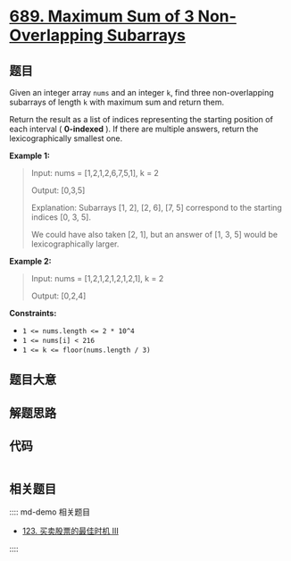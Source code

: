 # [689. Maximum Sum of 3 Non-Overlapping Subarrays](https://leetcode.com/problems/maximum-sum-of-3-non-overlapping-subarrays/)

## 题目

Given an integer array `nums` and an integer `k`, find three non-overlapping
subarrays of length `k` with maximum sum and return them.

Return the result as a list of indices representing the starting position of
each interval ( **0-indexed** ). If there are multiple answers, return the
lexicographically smallest one.

**Example 1:**

> Input: nums = [1,2,1,2,6,7,5,1], k = 2
>
> Output: [0,3,5]
>
> Explanation: Subarrays [1, 2], [2, 6], [7, 5] correspond to the starting indices [0, 3, 5].
>
> We could have also taken [2, 1], but an answer of [1, 3, 5] would be lexicographically larger.

**Example 2:**

> Input: nums = [1,2,1,2,1,2,1,2,1], k = 2
>
> Output: [0,2,4]

**Constraints:**

- `1 <= nums.length <= 2 * 10^4`
- `1 <= nums[i] < 216`
- `1 <= k <= floor(nums.length / 3)`

## 题目大意

## 解题思路

## 代码

```javascript

```

## 相关题目

:::: md-demo 相关题目

- [123. 买卖股票的最佳时机 III](https://leetcode.com/problems/best-time-to-buy-and-sell-stock-iii)

::::

